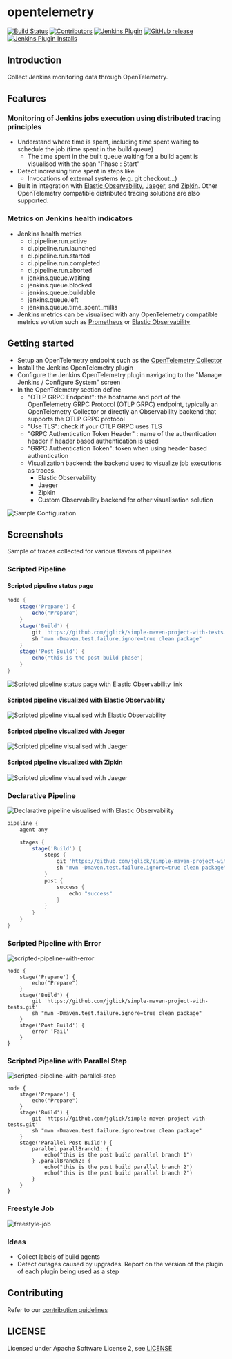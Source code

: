 # opentelemetry

[![Build Status](https://ci.jenkins.io/job/Plugins/job/jenkins-opentelemetry-plugin/job/master/badge/icon)](https://ci.jenkins.io/job/Plugins/job/jenkins-opentelemetry-plugin/job/master/)
[![Contributors](https://img.shields.io/github/contributors/jenkinsci/jenkins-opentelemetry-plugin.svg)](https://github.com/jenkinsci/jenkins-opentelemetry-plugin/graphs/contributors)
[![Jenkins Plugin](https://img.shields.io/jenkins/plugin/v/jenkins-opentelemetry.svg)](https://plugins.jenkins.io/jenkins-opentelemetry)
[![GitHub release](https://img.shields.io/github/release/jenkinsci/jenkins-opentelemetry-plugin.svg?label=changelog)](https://github.com/jenkinsci/jenkins-opentelemetry-plugin/releases/latest)
[![Jenkins Plugin Installs](https://img.shields.io/jenkins/plugin/i/jenkins-opentelemetry.svg?color=blue)](https://plugins.jenkins.io/jenkins-opentelemetry)

## Introduction

Collect Jenkins monitoring data through OpenTelemetry.

## Features

### Monitoring of Jenkins jobs execution using distributed tracing principles

* Understand where time is spent, including time spent waiting to schedule the job (time spent in the build queue)
   * The time spent in the built queue waiting for a build agent is visualised with the span "Phase : Start"
* Detect increasing time spent in steps like 
   * Invocations of external systems (e.g. git checkout...)
* Built in integration with [Elastic Observability](https://www.elastic.co/observability), [Jaeger](https://www.jaegertracing.io/), and [Zipkin](https://zipkin.io/). 
   Other OpenTelemetry compatible distributed tracing solutions are also supported. 
   
### Metrics on Jenkins health indicators

* Jenkins health metrics
    * ci.pipeline.run.active 
    * ci.pipeline.run.launched 
    * ci.pipeline.run.started 
    * ci.pipeline.run.completed 
    * ci.pipeline.run.aborted 
    * jenkins.queue.waiting 
    * jenkins.queue.blocked 
    * jenkins.queue.buildable 
    * jenkins.queue.left 
    * jenkins.queue.time_spent_millis
* Jenkins metrics can be visualised with any OpenTelemetry compatible metrics solution such as [Prometheus](https://prometheus.io/) or [Elastic Observability](https://www.elastic.co/observability) 

## Getting started

* Setup an OpenTelemetry endpoint such as the [OpenTelemetry Collector](https://github.com/open-telemetry/opentelemetry-collector-contrib)
* Install the Jenkins OpenTelemetry plugin
* Configure the Jenkins OpenTelemetry plugin navigating to the "Manage Jenkins / Configure System" screen
* In the OpenTelemetry section define
  * "OTLP GRPC Endpoint": the hostname and port of the OpenTelemetry GRPC Protocol (OTLP GRPC) endpoint, typically an OpenTelemetry Collector or directly an Observability backend that supports the OTLP GRPC protocol
  * "Use TLS": check if your OTLP GRPC uses TLS
  * "GRPC Authentication Token Header" : name of the authentication header if header based authentication is used
  * "GRPC Authentication Token": token when using header based authentication
  * Visualization backend: the backend used to visualize job executions as traces.
    * Elastic Observability
    * Jaeger
    * Zipkin
    * Custom Observability backend for other visualisation solution

![Sample Configuration](https://raw.githubusercontent.com/cyrille-leclerc/opentelemetry-plugin/master/docs/images/jenkins-otel-plugin-configuration.png)  

## Screenshots

Sample of traces collected for various flavors of pipelines

### Scripted Pipeline

#### Scripted pipeline status page

```groovy
node {
    stage('Prepare') {
        echo("Prepare")
    }
    stage('Build') {
        git 'https://github.com/jglick/simple-maven-project-with-tests.git'
        sh "mvn -Dmaven.test.failure.ignore=true clean package"
    }
    stage('Post Build') {
        echo("this is the post build phase")
    }
}
```

![Scripted pipeline status page with Elastic Observability link](https://github.com/cyrille-leclerc/opentelemetry-plugin/blob/master/docs/images/scripted-pipeline-status-page-elastic-observability-annotated.jpg)


#### Scripted pipeline visualized with Elastic Observability 

![Scripted pipeline visualised with Elastic Observability](https://github.com/cyrille-leclerc/opentelemetry-plugin/blob/master/docs/images/scripted-pipeline-trace-elastic-observability.png)

#### Scripted pipeline visualized with Jaeger

![Scripted pipeline visualised with Jaeger](https://github.com/cyrille-leclerc/opentelemetry-plugin/blob/master/docs/images/scripted-pipeline-trace-jaeger.png)

#### Scripted pipeline visualized with Zipkin

![Scripted pipeline visualised with Jaeger](https://github.com/cyrille-leclerc/opentelemetry-plugin/blob/master/docs/images/scripted-pipeline-trace-zipkin.png)


### Declarative Pipeline

![Declarative pipeline visualised with Elastic Observability](https://github.com/cyrille-leclerc/opentelemetry-plugin/blob/master/docs/images/declarative-pipeline.png)

```groovy
pipeline {
    agent any

    stages {
        stage('Build') {
            steps {
                git 'https://github.com/jglick/simple-maven-project-with-tests.git'
                sh "mvn -Dmaven.test.failure.ignore=true clean package"
            }
            post {
                success {
                    echo "success"
                }
            }
        }
    }
}

```
### Scripted Pipeline with Error

![scripted-pipeline-with-error](https://github.com/cyrille-leclerc/opentelemetry-plugin/blob/master/docs/images/scripted-pipeline-with-error.png)

```
node {
    stage('Prepare') {
        echo("Prepare")
    }
    stage('Build') {
        git 'https://github.com/jglick/simple-maven-project-with-tests.git'
        sh "mvn -Dmaven.test.failure.ignore=true clean package"
    }
    stage('Post Build') {
        error 'Fail'
    }
}
```

### Scripted Pipeline with Parallel Step

![scripted-pipeline-with-parallel-step](https://github.com/cyrille-leclerc/opentelemetry-plugin/blob/master/docs/images/scripted-pipeline-with-parallel-step.png)

```
node {
    stage('Prepare') {
        echo("Prepare")
    }
    stage('Build') {
        git 'https://github.com/jglick/simple-maven-project-with-tests.git'
        sh "mvn -Dmaven.test.failure.ignore=true clean package"
    }
    stage('Parallel Post Build') {
        parallel parallBranch1: {
            echo("this is the post build parallel branch 1")
        } ,parallBranch2: {
            echo("this is the post build parallel branch 2")
            echo("this is the post build parallel branch 2")
        }
    }
}
```

### Freestyle Job

![freestyle-job](https://github.com/cyrille-leclerc/opentelemetry-plugin/blob/master/docs/images/freestyle-job.png)


### Ideas

* Collect labels of build agents
* Detect outages caused by upgrades. Report on the version of the plugin of each plugin being used as a step


## Contributing

Refer to our [contribution guidelines](https://github.com/jenkinsci/.github/blob/master/CONTRIBUTING.md)

## LICENSE

Licensed under Apache Software License 2, see [LICENSE](LICENSE)

